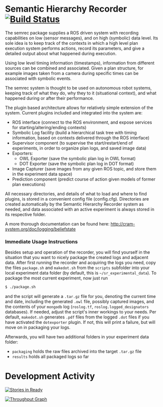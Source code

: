 Semantic Hierarchy Recorder [![Build Status](https://travis-ci.org/code-iai/semrec.svg?branch=master)](https://travis-ci.org/code-iai/semrec)
===

The semrec package supplies a ROS driven system with recording capabilities on low (sensor messages), and on high (symbolic) data level. Its sole idea is to keep track of the contexts in which a high level plan execution system performs actions, record its parameters, and give a detailed output about what happened during execution.

Using low level timing information (timestamps), information from different sources can be combined and associated. Given a plan structure, for example images taken from a camera during specific times can be associated with symbolic events.

The semrec system is thought to be used on autonomous robot systems, keeping track of what they do, why they to it (situational context), and what happened during or after their performance.

The plugin based architecture allows for relatively simple extension of the system. Current plugins included and integrated into the system are:

 * ROS interface (connect to the ROS environment, and expose services for starting/altering/ending contexts)
 * Symbolic Log facility (build a hierarchical task tree with timing information, based on contexts delivered through the ROS interface)
 * Supervisor component (to supervise the start/restart/end of experiments, in order to organize plan logs, and saved image data)
 * Exporters:
   * OWL Exporter (save the symbolic plan log in OWL format)
   * DOT Exporter (save the symbolic plan log in DOT format)
 * Image Capturer (save images from any given ROS topic, and store them in the experiment data space)
 * Prediction component (predict course of action given models of former plan executions)

All necessary directories, and details of what to load and where to find plugins, is stored in a convenient config file (config.cfg). Directories are created automatically by the Semantic Hierarchy Recorder system as needed, and data associated with an active experiment is always stored in its respective folder.

A more thorough documentation can be found here: http://cram-system.org/doc/logging/beliefstate


### Immediate Usage Instructions

Besides setup and operation of the recorder, you will find yourself in the situation that you want to nicely package the created logs and adjacent data.
After first running the recorder and acquiring the logs you need, copy the files `package.sh` and `makedot.sh` from the `scripts` subfolder into your local experiment data folder (by default, this is `~/sr_experimental_data`). To package the most current experiment, now just run

```bash
$ ./package.sh
```

and the script will generate a `.tar.gz` file for you, denoting the current time and date, including the generated `.owl` file, possibly captured images, and the contents of your `mongodb` log (`roslog.tf`, `roslog.logged_designators` databases). If needed, adjust the script's inner workings to your needs. Per default, `makedot.sh` generates `.pdf` files from the logged `.dot` files if you have activated the `dotexporter` plugin. If not, this will print a failure, but will move on in packaging your logs.

Afterwards, you will have two additional folders in your experiment data folder:

 * `packaging` holds the raw files archived into the target `.tar.gz` file
 * `results` holds all packaged logs so far


Development Activity
===

[![Stories in Ready](https://badge.waffle.io/code-iai/semrec.png?label=ready&title=Ready)](http://waffle.io/code-iai/semrec)

[![Throughput Graph](https://graphs.waffle.io/code-iai/semrec/throughput.svg)](https://waffle.io/code-iai/semrec/metrics) 
